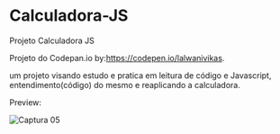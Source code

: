 # Calculadora-JS
 Projeto Calculadora JS
 
 Projeto do Codepan.io by:https://codepen.io/lalwanivikas.
 
 um projeto visando estudo e pratica em leitura de código e Javascript, entendimento(código) do mesmo e reaplicando a calculadora.
 
 Preview:

 ![Captura 05](https://user-images.githubusercontent.com/102916535/172908659-b5aab3ab-29a1-4ad9-ad8f-e0294a2d83a1.JPG)
